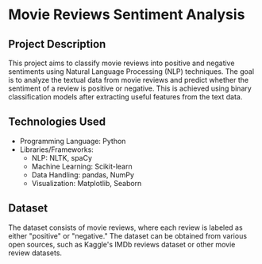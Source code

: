 # Movie Reviews Sentiment Analysis
## Project Description
This project aims to classify movie reviews into positive and negative sentiments using Natural Language Processing (NLP) techniques. The goal is to analyze the textual data from movie reviews and predict whether the sentiment of a review is positive or negative. This is achieved using binary classification models after extracting useful features from the text data.

## Technologies Used
* Programming Language: Python  
* Libraries/Frameworks:
   * NLP: NLTK, spaCy
   * Machine Learning: Scikit-learn
   * Data Handling: pandas, NumPy
   * Visualization: Matplotlib, Seaborn

## Dataset
The dataset consists of movie reviews, where each review is labeled as either "positive" or "negative." The dataset can be obtained from various open sources, such as Kaggle's IMDb reviews dataset or other movie review datasets.
